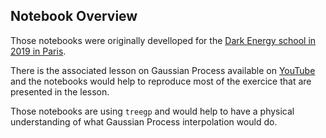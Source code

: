 ## Notebook Overview

Those notebooks were originally develloped for the [Dark Energy school in 2019 in Paris](https://lsstdesc.org/pages/DESchool.html#de-school-x-paris-july-15-2019). 

There is the associated lesson on Gaussian Process available on [YouTube](https://www.youtube.com/watch?v=6qBfMgkspts) and the notebooks would help to reproduce most of the exercice that are presented in the lesson. 

Those notebooks are using `treegp` and would help to have a physical understanding of what Gaussian Process interpolation would do. 
